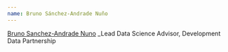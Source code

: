```yaml
---
name: Bruno Sánchez-Andrade Nuño
---
```

[Bruno Sanchez-Andrade Nuno](https://brunosan.eu/)  _Lead Data Science Advisor, Development Data Partnership